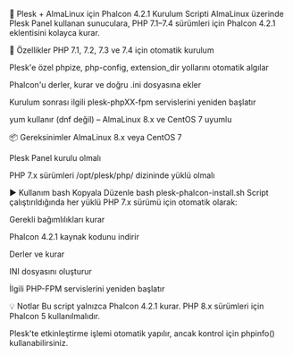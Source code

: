 🚀 Plesk + AlmaLinux için Phalcon 4.2.1 Kurulum Scripti
AlmaLinux üzerinde Plesk Panel kullanan sunuculara, PHP 7.1–7.4 sürümleri için Phalcon 4.2.1 eklentisini kolayca kurar.

🔧 Özellikler
PHP 7.1, 7.2, 7.3 ve 7.4 için otomatik kurulum

Plesk'e özel phpize, php-config, extension_dir yollarını otomatik algılar

Phalcon'u derler, kurar ve doğru .ini dosyasına ekler

Kurulum sonrası ilgili plesk-phpXX-fpm servislerini yeniden başlatır

yum kullanır (dnf değil) – AlmaLinux 8.x ve CentOS 7 uyumlu

📦 Gereksinimler
AlmaLinux 8.x veya CentOS 7

Plesk Panel kurulu olmalı

PHP 7.x sürümleri /opt/plesk/php/ dizininde yüklü olmalı

▶️ Kullanım
bash
Kopyala
Düzenle
bash plesk-phalcon-install.sh
Script çalıştırıldığında her yüklü PHP 7.x sürümü için otomatik olarak:

Gerekli bağımlılıkları kurar

Phalcon 4.2.1 kaynak kodunu indirir

Derler ve kurar

INI dosyasını oluşturur

İlgili PHP-FPM servislerini yeniden başlatır

💡 Notlar
Bu script yalnızca Phalcon 4.2.1 kurar. PHP 8.x sürümleri için Phalcon 5 kullanılmalıdır.

Plesk'te etkinleştirme işlemi otomatik yapılır, ancak kontrol için phpinfo() kullanabilirsiniz.

